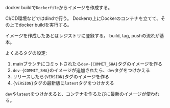 docker buildで`Dockerfile`からイメージを作成する。

CI/CD環境などではdindで行う。
Dockerの上にDockerのコンテナを立てて、その上でdocker buildを実行する。

イメージを作成したあとはレジストリに登録する。
build, tag, pushの流れが基本。

よくあるタグの設定:

1. mainブランチにコミットされたら`dev-{COMMIT_SHA}`タグのイメージを作る
2. `dev-{COMMIT_SHA}`のイメージが追加されたら、`dev`タグをつけかえる
3. リリースしたら`{VERSION}`タグのイメージを作る
4. `{VERSION}`タグの最新版に`latest`タグをつけかえる

`dev`や`latest`をつけかえると、コンテナを作るたびに最新のイメージが使われる。
